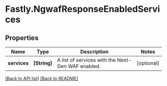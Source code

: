 # Fastly.NgwafResponseEnabledServices

## Properties

Name | Type | Description | Notes
------------ | ------------- | ------------- | -------------
**services** | **[String]** | A list of services with the Next-Gen WAF enabled. | [optional] 


[[Back to API list]](../../README.md#endpoints) [[Back to README]](../../README.md)
